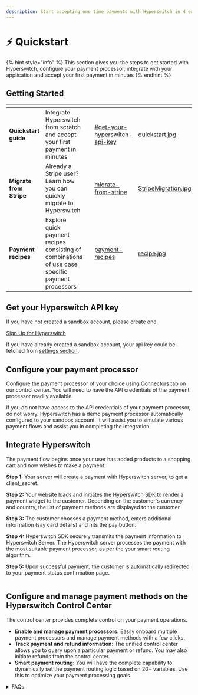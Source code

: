 ```yaml
---
description: Start accepting one time payments with Hyperswitch in 4 easy steps
---
```


# ⚡ Quickstart

{% hint style="info" %}
This section gives you the steps to get started with Hyperswitch, configure your payment processor, integrate with your application and accept your first payment in minutes
{% endhint %}

## Getting Started

<table data-view="cards"><thead><tr><th></th><th></th><th></th><th data-hidden data-card-target data-type="content-ref"></th><th data-hidden data-card-cover data-type="files"></th></tr></thead><tbody><tr><td><strong>Quickstart guide</strong></td><td>Integrate Hyperswitch from scratch and accept your first payment in minutes</td><td></td><td><a href="./#get-your-hyperswitch-api-key">#get-your-hyperswitch-api-key</a></td><td><a href="../../.gitbook/assets/quickstart.jpg">quickstart.jpg</a></td></tr><tr><td><strong>Migrate from Stripe</strong></td><td>Already a Stripe user? Learn how you can quickly migrate to Hyperswitch</td><td></td><td><a href="migrate-from-stripe/">migrate-from-stripe</a></td><td><a href="../../.gitbook/assets/StripeMigration.jpg">StripeMigration.jpg</a></td></tr><tr><td><strong>Payment recipes</strong></td><td>Explore quick payment recipes consisting of combinations of use case specific payment processors</td><td></td><td><a href="payment-recipes/">payment-recipes</a></td><td><a href="../../.gitbook/assets/recipe.jpg">recipe.jpg</a></td></tr></tbody></table>

## Get your Hyperswitch API key

If you have not created a sandbox account, please create one

[Sign Up for Hyperswitch](https://app.hyperswitchpay.com/register)

If you have already created a sandbox account, your api key could be fetched from [settings section](https://app.hyperswitchpay.com/developers).

## Configure your payment processor

Configure the payment processor of your choice using [Connectors](https://app.hyperswitchpay.com/connectors) tab on our control center. You will need to have the API credentials of the payment processor readily available.

If you do not have access to the API credentials of your payment processor, do not worry. Hyperswitch has a demo payment processor automatically configured to your sandbox account. It will assist you to simulate various payment flows and assist you in completing the integration.

## Integrate Hyperswitch

The payment flow begins once your user has added products to a shopping cart and now wishes to make a payment.

**Step 1:** Your server will create a payment with Hyperswitch server, to get a client\_secret.

**Step 2:** Your website loads and initiates the [Hyperswitch SDK](../integration-guide/) to render a payment widget to the customer. Depending on the customer's currency and country, the list of payment methods are displayed to the customer.

**Step 3:** The customer chooses a payment method, enters additional information (say card details) and hits the pay button.

**Step 4:** Hyperswitch SDK securely transmits the payment information to Hyperswitch Server. The Hyperswitch server processes the payment with the most suitable payment processor, as per the your smart routing algorithm.

**Step 5:** Upon successful payment, the customer is automatically redirected to your payment status confirmation page.

<figure><img src="../../.gitbook/assets/image (97).png" alt=""><figcaption></figcaption></figure>

## Configure and manage payment methods on the Hyperswitch Control Center

The control center provides complete control on your payment operations.

* **Enable and manage payment processors:** Easily onboard multiple payment processors and manage payment methods with a few clicks.
* **Track payment and refund information:** The unified control center allows you to query upon a particular payment or refund. You may also initiate refunds from the control center.
* **Smart payment routing:** You will have the complete capability to dynamically set the payment routing logic based on 20+ variables. Use this to optimize your payment processing goals.

<details>

<summary>FAQs</summary>

**What is a connector?**

Hyperswitch refers to payment processors, fraud / risk engines and other payment integrations as connectors. Hyperswitch currently supports 50+ global payment processors that you can use to process payments on your application

**How can I decide the best payment methods for my business?**

Hyperswitch supports 100+ payment methods across various payment processors. There is no one size fits all payment methods but you can learn more about how you can decide the best payment methods for you business [here](../payment-methods-setup/).

**What will the completed integration look like?**

Hyperswitch offers various customization options but you can try out our demo store [here](https://demo-hyperswitch.netlify.app/checkout) to test the checkout experience

**Are there any sample integrations for reference?**

Here are a few demo integrations for various tech stacks:

* [Hyperswitch React-Node](https://github.com/hyperswitchpay/hyperswitch-react-node)
* [Hyperswitch HTML-Node](https://github.com/hyperswitchpay/hyperswitch-html-node)
* [Hyperswitch React-Java](https://github.com/hyperswitchpay/hyperswitch-react-java)
* [Hyperswitch Next-Node](https://github.com/hyperswitchpay/hyperswitch-next-node)

</details>
